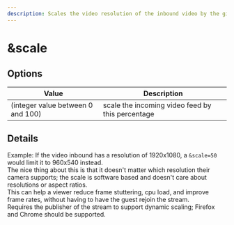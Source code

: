 ```yaml
---
description: Scales the video resolution of the inbound video by the given percent.
---
```


# \&scale

## Options

| Value                             | Description                                      |
| --------------------------------- | ------------------------------------------------ |
| (integer value between 0 and 100) | scale the incoming video feed by this percentage |

## Details

Example: If the video inbound has a resolution of 1920x1080, a `&scale=50` would limit it to 960x540 instead.\
The nice thing about this is that it doesn't matter which resolution their camera supports; the scale is software based and doesn't care about resolutions or aspect ratios.\
This can help a viewer reduce frame stuttering, cpu load, and improve frame rates, without having to have the guest rejoin the stream.\
Requires the publisher of the stream to support dynamic scaling; Firefox and Chrome should be supported.
